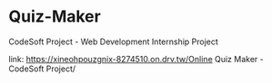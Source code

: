 # Quiz-Maker
CodeSoft Project - Web Development Internship Project

link: https://xineohpouzgnix-8274510.on.drv.tw/Online Quiz Maker - CodeSoft Project/
